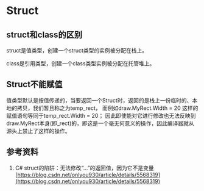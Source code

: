 # Struct

## struct和class的区别

struct是值类型，创建一个struct类型的实例被分配在栈上。

class是引用类型，创建一个class类型实例被分配在托管堆上。

## Struct不能赋值

值类型默认是按值传递的，当要返回一个Struct时，返回的是栈上一份临时的、本地的拷贝，我们暂且称之为temp\_rect， 而例如draw.MyRect.Width = 20 这样的赋值语句等同于temp\_rect.Width = 20； 因此即使能对它进行修改也无法反映到draw.MyRect本身(即\_rect)的，即这是一个毫无何意义的操作，因此编译器就从源头上禁止了这样的操作。

## 参考资料

1. C# struct的陷阱：无法修改“...”的返回值，因为它不是变量 [https://blog.csdn.net/onlyou930/article/details/5568319](https://blog.csdn.net/onlyou930/article/details/5568319)

